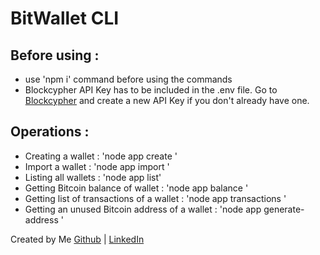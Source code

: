 # BitWallet CLI

## Before using :
 - use 'npm i' command before using the commands
 - Blockcypher API Key has to be included in the .env file. Go to <a href="https://www.blockcypher.com/">Blockcypher</a> and create a new API Key if you don't already have one.

## Operations :
 - Creating a wallet : 'node app create <walletName>'
 - Import a wallet : 'node app import <walletName> <mnemonic>'
 - Listing all wallets : 'node app list'
 - Getting Bitcoin balance of wallet : 'node app balance <walletName>'
 - Getting list of transactions of a wallet : 'node app transactions <walletName>'
 - Getting an unused Bitcoin address of a wallet : 'node app generate-address <walletName>'

 Created by Me <a href="https://www.github.com/vaibhav0806">Github</a> | <a href="https://www.linkedin.com/in/vaibhav0806">LinkedIn</a>